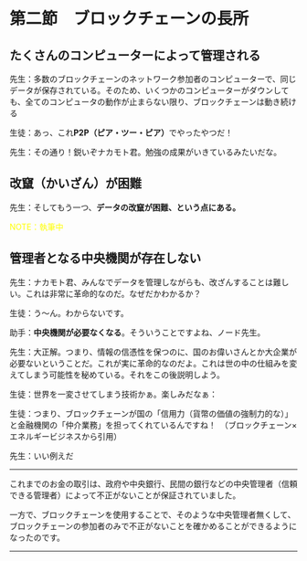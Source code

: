 # 第二節　ブロックチェーンの長所

## たくさんのコンピューターによって管理される

先生：多数のブロックチェーンのネットワーク参加者のコンピューターで、同じデータが保存されている。そのため、いくつかのコンピューターがダウンしても、全てのコンピュータの動作が止まらない限り、ブロックチェーンは動き続ける

生徒：あっ、これ<strong>P2P（ピア・ツー・ピア）</strong>でやったやつだ！

先生：その通り！鋭いぞナカモト君。勉強の成果がいきているみたいだな。

## 改竄（かいざん）が困難

先生：そしてもう一つ、<strong>データの改竄が困難、という点にある。</strong>

<span style="color:yellow;">NOTE：執筆中</span>

## 管理者となる中央機関が存在しない

先生：ナカモト君、みんなでデータを管理しながらも、改ざんすることは難しい。これは非常に革命的なのだ。なぜだかわかるか？

生徒：う〜ん。わからないです。

助手：<strong>中央機関が必要なくなる</strong>。そういうことですよね、ノード先生。

先生：大正解。つまり、情報の信憑性を保つのに、国のお偉いさんとか大企業が必要ないということだ。これが実に革命的なのだよ。これは世の中の仕組みを変えてしまう可能性を秘めている。それをこの後説明しよう。

生徒：世界を一変させてしまう技術かぁ。楽しみだなぁ：

生徒：つまり、ブロックチェーンが国の「信用力（貨幣の価値の強制力的な）」と金融機関の「仲介業務」を担ってくれているんですね！　（ブロックチェーン×エネルギービジネスから引用）

先生：いい例えだ

***
これまでのお金の取引は、政府や中央銀行、民間の銀行などの中央管理者（信頼できる管理者）によって不正がないことが保証されていました。

一方で、ブロックチェーンを使用することで、そのような中央管理者無くして、ブロックチェーンの参加者のみで不正がないことを確かめることができるようになったのです。
***


